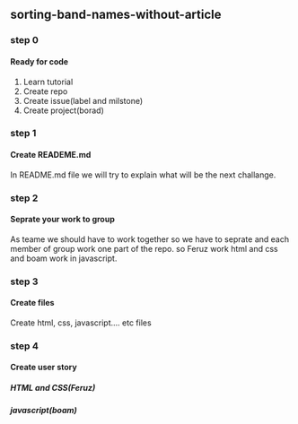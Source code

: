 ## sorting-band-names-without-article

### step 0
#### Ready for code
  1. Learn tutorial 
  2. Create repo
  3. Create issue(label and milstone)
  4. Create project(borad)

### step 1
#### Create READEME.md
In README.md file we will try to explain what will be the next challange.

### step 2
#### Seprate your work to group
As teame we should have to work together so we have to seprate and each member of group work one part of the repo.
so Feruz work html and css and boam work in javascript.

### step 3
#### Create files
Create html, css, javascript.... etc files

### step 4
#### Create user story
##### HTML and CSS(Feruz)

##### javascript(boam)



